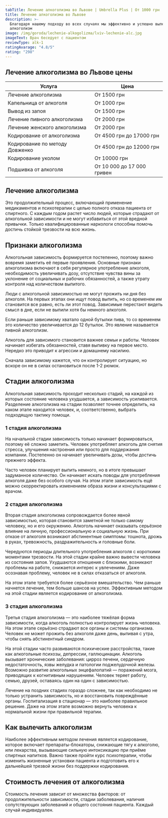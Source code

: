 ```yaml
---
tabTitle: Лечение алкоголизма во Львове | Umbrella Plus | От 1000 грн
title: Лечение алкоголизма во Львове
description: >-
  Благодаря нашему подходу во всех случаях мы эффективно и успешно вылечиваем
  алкоголизм
image: /img/goroda/lechenie-alkogolizma/lviv-lechenie-alc.jpg
imageText: Врач беседует с пациентом
reviewType: alk-1
ratingAvarage: "4.8/5"
rating: "298"
---
```


## Лечение алкоголизма во Львове цены

| Услуга                         | Цена                       |
| ------------------------------ | -------------------------- |
| Лечение алкоголизма            | От 1500 грн                |
| Капельница от алкоголя         | От 1000 грн                |
| Вывод из запоя                 | От 1500 грн                |
| Лечение пивного алкоголизма    | От 2000 грн                |
| Лечение женского алкоголизма   | От 2000 грн                |
| Кодирование от алкоголизма     | От 4500 грн до 17000 грн   |
| Кодирование по методу Довженко | От 4500 грн до 12000 грн   |
| Кодирование уколом             | От 10000 грн               |
| Подшивка от алкоголя           | От 10 000 до 17 000 гривен |

## Лечение алкоголизма

Это продолжительный процесс, включающий применение медикаментов и психотерапии с целью полного отказа пациента от спиртного. С каждым годом растет число людей, которые страдают от алкогольной зависимости и не могут избавиться от этой вредной привычки. Только квалифицированные наркологи способны помочь достичь стойкой трезвости на всю жизнь.

## Признаки алкоголизма

Алкогольная зависимость формируется постепенно, поэтому важно вовремя заметить её первые проявления. Основные признаки алкоголизма включают в себя регулярное употребление алкоголя, необходимость увеличивать дозу, отсутствие чувства вины за уклонение от социальных и рабочих обязанностей, а также утрату контроля над количеством выпитого.

Люди с алкогольной зависимостью не могут прожить ни дня без алкоголя. На первых этапах они ищут повод выпить, но со временем им становится все равно, есть ли этот повод. Зависимые перестают видеть смысл в дне, если не выпили хотя бы немного алкоголя.

Если раньше зависимому хватало одной бутылки пива, то со временем это количество увеличивается до 12 бутылок. Это явление называется пивной алкоголизм.

Алкоголь для зависимого становится важнее семьи и работы. Человек начинает избегать обязанностей, ставя выпивку на первое место. Нередко это приводит к агрессии и домашнему насилию.

Сначала зависимому кажется, что он контролирует ситуацию, но вскоре он не в силах остановиться после 1-2 рюмок.

## Стадии алкоголизма

Алкогольная зависимость проходит несколько стадий, на каждой из которых состояние человека ухудшается, а зависимость усиливается. Разделение алкоголизма на стадии позволяет точнее определить, на каком этапе находится человек, и, соответственно, выбрать подходящую тактику помощи.

### 1 стадия алкоголизма

На начальной стадии зависимость только начинает формироваться, поэтому её сложно заметить. Человек употребляет алкоголь для снятия стресса, улучшения настроения или просто для поддержания компании. Постепенно он начинает увеличивать дозы, чтобы достичь прежнего эффекта.

Часто человек планирует выпить немного, но в итоге превышает задуманное количество. Он начинает искать поводы для употребления алкоголя даже без особого случая. На этом этапе зависимость ещё можно скорректировать изменением образа жизни и консультациями с врачом.

### 2 стадия алкоголизма

Вторая стадия алкоголизма сопровождается более явной зависимостью, которая становится заметной не только самому человеку, но и его окружению. Алкоголь начинает оказывать серьёзное влияние на личную, профессиональную и социальную жизнь. При отказе от алкоголя возникают абстинентные симптомы: тошнота, дрожь в руках, тревожность, раздражительность и головные боли.

Чередуются периоды длительного употребления алкоголя с короткими моментами трезвости. На этой стадии крайне важно вывести человека из состояния запоя. Ухудшаются отношения с близкими, возникают проблемы на работе, снижается интерес к увлечениям. Даже осознавая проблему, человек не в силах отказаться от алкоголя.

На этом этапе требуется более серьёзное вмешательство. Чем раньше начнется лечение, тем больше шансов на успех. Эффективным методом на этой стадии является кодирование от алкоголизма.

### 3 стадия алкоголизма

Третья стадия алкоголизма — это наиболее тяжёлая форма зависимости, когда алкоголь полностью контролирует жизнь человека. На этом этапе серьёзно страдают все органы и системы организма. Человек не может прожить без алкоголя даже день, выпивая с утра, чтобы снять абстинентный синдром.

На этой стадии часто развиваются психические расстройства, такие как алкогольные психозы, депрессии, галлюцинации. Алкоголь вызывает хронические заболевания: цирроз печени, сердечную недостаточность, язвы желудка и патологии поджелудочной железы. Возможно развитие алкогольных энцефалопатий — поражений мозга, приводящих к когнитивным нарушениям. Человек теряет работу, семью, друзей, оставаясь один на один с зависимостью.

Лечение на поздних стадиях гораздо сложнее, так как необходимо не только устранить зависимость, но и восстановить повреждённые органы. Госпитализация в стационар — это наиболее правильное решение. Даже на этом этапе возможно вернуть человека к нормальной жизни при правильной терапии.

## Как вылечить алкоголизм

Наиболее эффективным методом лечения является кодирование, которое включает препараты-блокаторы, снижающие тягу к алкоголю, или лекарства, вызывающие сильную интоксикацию при приёме спиртных напитков. Важно также пройти курс психотерапии, чтобы изменить жизненные установки пациента и подготовить его к дальнейшей трезвой жизни без поддержки кодирования.

## Стоимость лечения от алкоголизма

Стоимость лечения зависит от множества факторов: от продолжительности зависимости, стадии заболевания, наличия сопутствующих заболеваний и общего состояния пациента. Каждый случай индивидуален.
